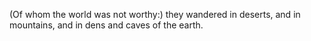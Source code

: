 (Of whom the world was not worthy:) they wandered in deserts, and in mountains, and in dens and caves of the earth.
